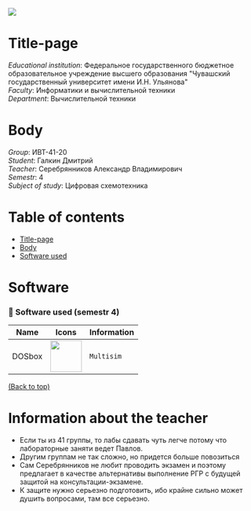 ![](../main/title_page/header.png)

[//]: # (![]&#40;../main/title_page/header.png&#41;)

# Title-page
_Educational institution_: Федеральное государственного бюджетное образовательное учреждение
высшего образования "Чувашский государственный университет имени И.Н. Ульянова"  
_Faculty_: Информатики и вычислительной техники  
_Department_: Вычислительной техники

# Body
_Group_: ИВТ-41-20  
_Student_: Галкин Дмитрий  
_Teacher_: Серебрянников Александр Владимирович  
_Semestr_: 4  
_Subject of study_: Цифровая схемотехника

# Table of contents
- [Title-page](#Title-page)
- [Body](#Body)
- [Software used](#Software)


# Software

### 🤖 Software used (semestr 4)

| Name    | Icons                                                  | Information                |
|---------|--------------------------------------------------------|----------------------------|
| DOSbox  | <img src="../main/title_page/multisim.png" height='64'>| `Multisim`                 |


[(Back to top)](#table-of-contents)

# Information about the teacher

- Если ты из 41 группы, то лабы сдавать чуть легче потому что лабораторные заняти ведет Павлов.
- Другим группам не так сложно, но придется больше повозиться 
- Сам Серебрянников не любит проводить экзамен и поэтому предлагает в качестве альтернативы выполнение РГР с будущей защитой на консультации-экзамене.
- К защите нужно серьезно подготовить, ибо крайне сильно может душить вопросами, там все серьезно.
